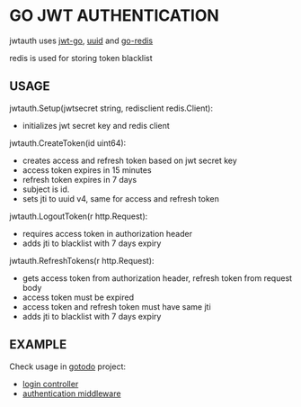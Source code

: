 # GO JWT AUTHENTICATION

jwtauth uses [jwt-go](https://github.com/dgrijalva/jwt-go), [uuid](https://github.com/twinj/uuid) and [go-redis](https://github.com/go-redis/redis)

redis is used for storing token blacklist

## USAGE
jwtauth.Setup(jwtsecret string, redisclient redis.Client): 
* initializes jwt secret key and redis client

jwtauth.CreateToken(id uint64): 
* creates access and refresh token based on jwt secret key
* access token expires in 15 minutes
* refresh token expires in 7 days
* subject is id. 
* sets jti to uuid v4, same for access and refresh token

jwtauth.LogoutToken(r http.Request):
* requires access token in authorization header
* adds jti to blacklist with 7 days expiry

jwtauth.RefreshTokens(r http.Request):
* gets access token from authorization header, refresh token from request body
* access token must be expired
* access token and refresh token must have same jti
* adds jti to blacklist with 7 days expiry

## EXAMPLE
Check usage in [gotodo](https://github.com/frozturk/gotodo) project:
* [login controller](https://github.com/frozturk/gotodo/blob/master/controllers/login.controller.go)
* [authentication middleware](https://github.com/frozturk/gotodo/blob/master/middleware/Authentication.go)
